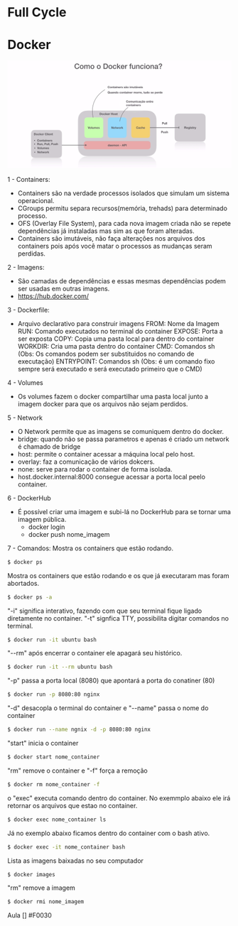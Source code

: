 # Full Cycle

# Docker
![](https://github.com/PedroGuilhermeSilv/full-cycle/blob/main/aulas/docker/img/docker-funciona.png)

1 - Containers:
- Containers são na verdade processos isolados que simulam um sistema operacional.
- CGroups permitu separa recursos(memória, trehads) para determinado processo.
- OFS (Overlay File System), para cada nova imagem criada não se repete dependências já instaladas mas sim as que foram alteradas.
- Containers são imutáveis, não faça alterações nos arquivos dos containers pois após você matar o processos as mudanças seram perdidas.

2 - Imagens:
- São camadas de dependências e essas mesmas dependências podem ser usadas em outras imagens.
- https://hub.docker.com/ 

3 - Dockerfile:
- Arquivo declarativo para construir imagens
FROM: Nome da Imagem
RUN: Comando executados no terminal do container
EXPOSE: Porta a ser exposta
COPY: Copia uma pasta local para dentro do container
WORKDIR: Cria uma pasta dentro do container
CMD: Comandos sh (Obs: Os comandos podem ser substituidos no comando de executação)
ENTRYPOINT: Comandos sh (Obs: é um comando fixo sempre será executado e será executado primeiro que o CMD)


4 - Volumes
- Os volumes fazem o docker compartilhar uma pasta local junto a imagem docker para que os arquivos não sejam perdidos.

5 - Network
- O Network permite que as imagens se comuniquem dentro do docker.
- bridge: quando não se passa parametros e apenas é criado um network é chamado de bridge
- host: permite o container acessar a máquina local pelo host.
- overlay: faz a comunicação de vários dokcers.
- none: serve para rodar o container de forma isolada.
- host.docker.internal:8000 consegue acessar a porta local peelo container.

6 - DockerHub
- É possível criar uma imagem e subi-lá no DockerHub para se tornar uma imagem pública.
    - docker login
    - docker push nome_imagem

7 - Comandos:
Mostra os containers que estão rodando.

```bash
$ docker ps
```
Mostra os containers que estão rodando e os que já executaram mas foram abortados.
```bash
$ docker ps -a
```
"-i" significa interativo, fazendo com que seu terminal fique ligado diretamente no container.
"-t" signfica TTY, possibilita digitar comandos no terminal.
```bash
$ docker run -it ubuntu bash
```
"--rm" após encerrar o container ele apagará seu histórico.
```bash
$ docker run -it --rm ubuntu bash
```

"-p" passa a porta local (8080) que apontará a porta do conatiner (80)
```bash
$ docker run -p 8080:80 nginx
```

"-d" desacopla o terminal do container e "--name" passa o nome do container
```bash
$ docker run --name ngnix -d -p 8080:80 nginx
```

"start" inicia o container 
```bash
$ docker start nome_container
```

"rm" remove o container e "-f" força a remoção
```bash
$ docker rm nome_container -f
```
o "exec" executa comando dentro do container. No exemmplo abaixo ele irá retornar os arquivos que estao no container.
```bash
$ docker exec nome_container ls
```
Já no exemplo abaixo ficamos dentro do container com o bash ativo.
```bash
$ docker exec -it nome_container bash
```

Lista as imagens baixadas no seu computador
```bash
$ docker images
```

"rm" remove a imagem 
```bash
$ docker rmi nome_imagem
```

 Aula
 [] #F0030
 